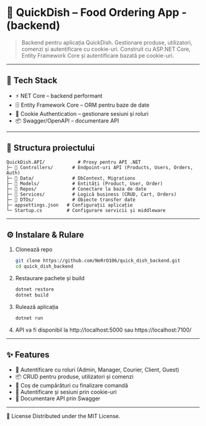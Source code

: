 # 🍕 QuickDish – Food Ordering App - (backend)
> Backend pentru aplicația QuickDish.
> Gestionare produse, utilizatori, comenzi și autentificare cu cookie-uri.
> Construit cu ASP.NET Core, Entity Framework Core și autentificare bazată pe cookie-uri.
 
---
## 🚀 Tech Stack
- ⚡ NET Core – backend performant
- 🗄 Entity Framework Core – ORM pentru baze de date
- 🔐 Cookie Authentication – gestionare sesiuni și roluri
- 📦 Swagger/OpenAPI – documentare API
---

## 📂 Structura proiectului
```
QuickDish.API/            # Proxy pentru API .NET
├─ 📂 Controllers/       # Endpoint-uri API (Products, Users, Orders, Auth)
├─ 📂 Data/              # DbContext, Migrations
├─ 📂 Models/            # Entități (Product, User, Order)
├─ 📂 Repos/             # Conectare la baza de date
├─ 📂 Services/          # Logică business (CRUD, Cart, Orders)
├─ 📂 DTOs/              # Obiecte transfer date
├─ appsettings.json   # Configurații aplicație
└─ Startup.cs         # Configurare servicii și middleware

```
---

## ⚙️ Instalare & Rulare
1. Clonează repo
     ```bash
     git clone https://github.com/NeRrO106/quick_dish_backend.git
     cd quick_dish_backend
2. Restaurare pachete și build
     ```bash
     dotnet restore
     dotnet build
3. Rulează aplicația
   ```bash
   dotnet run
4. API va fi disponibil la http://localhost:5000 sau https://localhost:7100/

---

## ✨ Features
  - 🔑 Autentificare cu roluri (Admin, Manager, Courier, Client, Guest)
  - 📦 CRUD pentru produse, utilizatori și comenzi
  - 🛒 Coș de cumpărături cu finalizare comandă
  - 🔐 Autentificare și sesiuni prin cookie-uri
  - 📄 Documentare API prin Swagger

---
📜 License
  Distributed under the MIT License.
